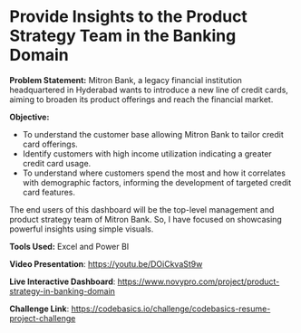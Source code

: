 # Provide Insights to the Product Strategy Team in the Banking Domain

**Problem Statement:** 
Mitron Bank, a legacy financial institution headquartered in Hyderabad wants to introduce a new line of credit cards, aiming to broaden its product offerings and reach the financial market.

**Objective:** 

- To understand the customer base allowing Mitron Bank to tailor credit card offerings.
- Identify customers with high income utilization indicating a greater credit card usage.
- To understand where customers spend the most and how it correlates with demographic factors, informing the development of targeted credit card features.

The end users of this dashboard will be the top-level management and product strategy team of Mitron Bank. So, I have focused on showcasing powerful insights using simple visuals.  

**Tools Used:** 
Excel and Power BI

**Video Presentation**: https://youtu.be/DOiCkvaSt9w

**Live Interactive Dashboard**: https://www.novypro.com/project/product-strategy-in-banking-domain

**Challenge Link**: https://codebasics.io/challenge/codebasics-resume-project-challenge

